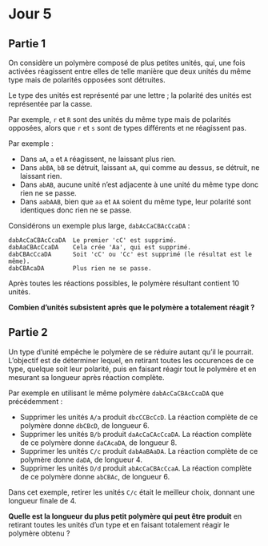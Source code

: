 # Jour 5

## Partie 1

On considère un polymère composé de plus petites unités, qui, une fois activées réagissent entre elles de telle manière que deux unités du même type mais de polarités opposées sont détruites.

Le type des unités est représenté par une lettre ; la polarité des unités est représentée par la casse.

Par exemple, `r` et `R` sont des unités du même type mais de polarités opposées, alors que `r` et `s` sont de types différents et ne réagissent pas.

Par exemple :

 - Dans `aA`, `a` et `A` réagissent, ne laissant plus rien.
 - Dans `abBA`, `bB` se détruit, laissant `aA`, qui comme au dessus, se détruit, ne laissant rien.
 - Dans `abAB`, aucune unité n’est adjacente à une unité du même type donc rien ne se passe.
 - Dans `aabAAB`, bien que `aa` et `AA` soient du même type, leur polarité sont identiques donc rien ne se passe.

 Considérons un exemple plus large, `dabAcCaCBAcCcaDA` :

```
dabAcCaCBAcCcaDA  Le premier 'cC' est supprimé.
dabAaCBAcCcaDA    Cela crée 'Aa', qui est supprimé.
dabCBAcCcaDA      Soit 'cC' ou 'Cc' est supprimé (le résultat est le même).
dabCBAcaDA        Plus rien ne se passe.
```

Après toutes les réactions possibles, le polymère résultant contient 10 unités.

__Combien d’unités subsistent après que le polymère a totalement réagit ?__

## Partie 2

Un type d’unité empêche le polymère de se réduire autant qu’il le pourrait.
L’objectif est de déterminer lequel, en retirant toutes les occurences de ce type, quelque soit leur polarité, puis en faisant réagir tout le polymère et en mesurant sa longueur après réaction complète.

Par exemple en utilisant le même polymère `dabAcCaCBAcCcaDA` que précédemment :

 - Supprimer les unités `A/a` produit `dbcCCBcCcD`. La réaction complète de ce polymère donne `dbCBcD`, de longueur 6.
 - Supprimer les unités `B/b` produit `daAcCaCAcCcaDA`. La réaction complète de ce polymère donne `daCAcaDA`, de longueur 8.
 - Supprimer les unités `C/c` produit `dabAaBAaDA`. La réaction complète de ce polymère donne `daDA`, de longueur 4.
 - Supprimer les unités `D/d` produit `abAcCaCBAcCcaA`. La réaction complète de ce polymère donne `abCBAc`, de longueur 6.

 Dans cet exemple, retirer les unités `C/c` était le meilleur choix, donnant une longueur finale de 4.

 __Quelle est la longueur du plus petit polymère qui peut être produit__ en retirant toutes les unités d’un type et en faisant totalement réagir le polymère obtenu ?
